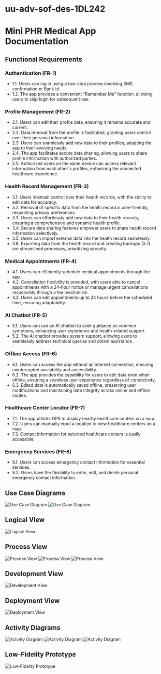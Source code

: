 # uu-adv-sof-des-1DL242

# Mini PHR Medical App Documentation

## Functional Requirements

### Authentication (FR-1)
-   1.1. Users can log in using a two-step process involving SMS confirmation or Bank Id.
-   1.2. The app provides a convenient "Remember Me" function, allowing users to skip login for subsequent use.
 
### Profile Management (FR-2)
-   2.1. Users can edit their profile data, ensuring it remains accurate and current.
-   2.2. Data removal from the profile is facilitated, granting users control over their personal information.
-   2.3. Users can seamlessly add new data to their profiles, adapting the app to their evolving needs.
-   2.4. The app facilitates secure data sharing, allowing users to share profile information with authorized parties.
-   2.5. Authorised users on the same device can access relevant information from each other's profiles, enhancing the connected healthcare experience.
 
### Health Record Management (FR-3)
-   3.1. Users maintain control over their health records, with the ability to edit data for accuracy.
-   3.2. Removal of specific data from the health record is user-friendly, respecting privacy preferences.
-   3.3. Users can effortlessly add new data to their health records, ensuring a comprehensive and dynamic health profile.
-   3.4. Secure data sharing features empower users to share health record information selectively.
-   3.5. Users can import external data into the health record seamlessly.
-   3.6. Exporting data from the health record and creating backups (3.7) are streamlined processes, prioritizing security.
 
### Medical Appointments (FR-4)
-   4.1. Users can efficiently schedule medical appointments through the app.
-   4.2. Cancellation flexibility is provided, with users able to cancel appointments with a 24-hour notice or manage urgent cancellations responsibly through a fee mechanism.
-   4.3. Users can edit appointments up to 24 hours before the scheduled time, ensuring adaptability.
### AI Chatbot (FR-5)
-   5.1. Users can use an AI chatbot to seek guidance on common symptoms, enhancing user experience and health-related support.
-   5.2. The AI chatbot provides system support, allowing users to seamlessly address technical queries and obtain assistance.
### Offline Access (FR-6)
-   6.1. Users can access the app without an internet connection, ensuring uninterrupted availability and accessibility.
-   6.2. The app provides the capability for users to edit data even when offline, ensuring a seamless user experience regardless of connectivity.
-   6.3. Edited data is automatically saved offline, preserving user modifications and maintaining data integrity across online and offline modes.
 
### Healthcare Center Locator (FR-7)
-   7.1. The app utilizes GPS to display nearby healthcare centers on a map.
-   7.2. Users can manually input a location to view healthcare centers on a map.
-   7.3. Contact information for selected healthcare centers is easily accessible.
 
### Emergency Services (FR-8)
-   8.1. Users can access emergency contact information for essential services.
-   8.2. Users have the flexibility to enter, edit, and delete personal emergency contact information.

## Use Case Diagrams
![Use Case Diagram](2-UseCase/1-2-3.png)
![Use Case Diagram](2-UseCase/4-5-6-7-8.png)

## Logical View
![Logical View](3-LogicalView/logicalView.png)

## Process View
![Process View](4-ProcessView/1-2.png)
![Process View](4-ProcessView/3-4-5-6.png)
![Process View](4-ProcessView/7-8.png)

## Development View
![Development View](5-DevelopmentView/developmentView.png)

## Deployment View
![Deployment View](6-DeploymentView/deploymentView.png)

## Activity Diagrams
![Activity Diagram](8-ActivityDiagram/1-2.png)
![Activity Diagram](8-ActivityDiagram/3-4-5.png)
![Activity Diagram](8-ActivityDiagram/6-7-8.png)

## Low-Fidelity Prototype
![Low-Fidelity Prototype](9-LowFidelityPrototype/low_fidelity_prototype.png)

